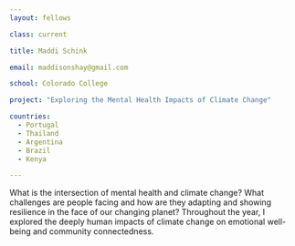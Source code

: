 ```yaml
---
layout: fellows

class: current

title: Maddi Schink

email: maddisonshay@gmail.com

school: Colorado College

project: "Exploring the Mental Health Impacts of Climate Change"

countries:
  - Portugal
  - Thailand
  - Argentina
  - Brazil
  - Kenya

---
```


What is the intersection of mental health and climate change? What challenges are people facing and how are they adapting and showing resilience in the face of our changing planet? Throughout the year, I explored the deeply human impacts of climate change on emotional well-being and community connectedness.
